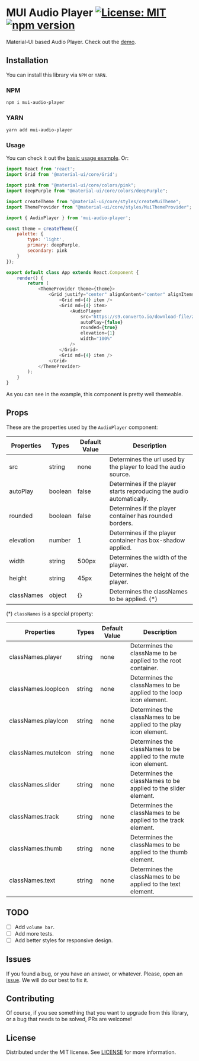 # MUI Audio Player [![License: MIT](https://img.shields.io/badge/License-MIT-green.svg)](https://opensource.org/licenses/MIT) [![npm version](https://badge.fury.io/js/mui-audio-player.svg)](https://badge.fury.io/js/mui-audio-player)

Material-UI based Audio Player. Check out the [demo](https://blackboxvision.github.io/mui-audio-player/).

## Installation

You can install this library via `NPM` or `YARN`.

### NPM 

```bash
npm i mui-audio-player
```

### YARN 

```bash
yarn add mui-audio-player
```

### Usage

You can check it out the [basic usage example](https://github.com/BlackBoxVision/mui-audio-player/tree/master/examples/basic-usage). Or: 

```javascript
import React from 'react';
import Grid from '@material-ui/core/Grid';

import pink from "@material-ui/core/colors/pink";
import deepPurple from "@material-ui/core/colors/deepPurple";

import createTheme from "@material-ui/core/styles/createMuiTheme";
import ThemeProvider from "@material-ui/core/styles/MuiThemeProvider";

import { AudioPlayer } from 'mui-audio-player';

const theme = createTheme({
    palette: {
        type: 'light',
        primary: deepPurple,
        secondary: pink
    }
});

export default class App extends React.Component {
    render() {
        return (
            <ThemeProvider theme={theme}>
                <Grid justify="center" alignContent="center" alignItems="center" container style={{ height: "100vh", backgroundColor: deepPurple["500"] }}>
                    <Grid md={4} item />
                    <Grid md={4} item>
                        <AudioPlayer 
                            src="https://s9.converto.io/download-file/zwXZbmwDyWGN7qkqvVPMcQm0pIajpwdE/file.mp3"
                            autoPlay={false}
                            rounded={true}
                            elevation={1}
                            width="100%"
                        />
                    </Grid>
                    <Grid md={4} item />
                </Grid>
            </ThemeProvider>
        );
    }
}
```

As you can see in the example, this component is pretty well themeable.


## Props

These are the properties used by the `AudioPlayer` component:

| Properties    | Types         | Default Value         | Description   |
| ------------- | ------------- | ------------- | ------------- |
| src  | string  | none | Determines the url used by the player to load the audio source.             | 
| autoPlay  | boolean  | false  |  Determines if the player starts reproducing the audio automatically.           |
| rounded  | boolean  | false |    Determines if the player container has rounded borders.         |
| elevation  | number  | 1 |      Determines if the player container has box-shadow applied.              |
| width  | string  |  500px |  Determines the width of the player.                |
| height  | string  | 45px |   Determines the height of the player.           |
| classNames  | object  | {} |  Determines the classNames to be applied. (*)          |

(*) `classNames` is a special property:

| Properties    | Types         | Default Value         | Description   |
| ------------- | ------------- | ------------- | ------------- |
| classNames.player  | string  | none |  Determines the className to be applied to the root container.          |
| classNames.loopIcon  | string  | none |  Determines the classNames to be applied to the loop icon element.         |
| classNames.playIcon  | string  | none |  Determines the classNames to be applied to the play icon element.        |
| classNames.muteIcon  | string  | none |  Determines the classNames to be applied to the mute icon element.         |
| classNames.slider  | string  | none |  Determines the classNames to be applied to the slider element.         |
| classNames.track  | string  | none |  Determines the classNames to be applied to the track element.        |
| classNames.thumb  | string  | none |  Determines the classNames to be applied to the thumb element.          |
| classNames.text  | string  | none |  Determines the classNames to be applied to the text element.          |

## TODO

- [ ] Add `volume bar`.
- [ ] Add more tests.
- [ ] Add better styles for responsive design.

## Issues

If you found a bug, or you have an answer, or whatever. Please, open an [issue](https://github.com/BlackBoxVision/mui-audio-player/issues/new). We will do our best to fix it.

## Contributing

Of course, if you see something that you want to upgrade from this library, or a bug that needs to be solved, PRs are welcome!

## License

Distributed under the MIT license. See [LICENSE](https://github.com/BlackBoxVision/mui-audio-player/blob/master/LICENSE) for more information.
